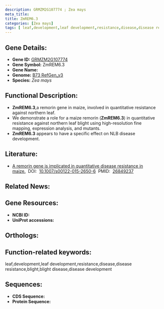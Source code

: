 ```yaml
---
description: GRMZM2G107774 ; Zea mays
meta_title:
title: ZmREM6.3
categories: [Zea mays]
tags: [ leaf,development,leaf development,resistance,disease,disease resistance,blight,blight disease,disease development ]
---
```


## Gene Details:
- **Gene ID:**	[GRMZM2G107774]()
- **Gene Symbol:** ZmREM6.3
- **Gene Name:** 
- **Genome:** [B73 RefGen_v3]()
- **Species:** *Zea mays*

## Functional Description:
   - **ZmREM6.3**,a remorin gene in maize, involved in quantitative resistance against northern leaf.
   - We demonstrate a role for a maize remorin (**ZmREM6.3**) in quantitative resistance against northern leaf blight using high-resolution fine mapping, expression analysis, and mutants.
   - **ZmREM6.3** appears to have a specific effect on NLB disease development.

## Literature:
   - [A remorin gene is implicated in quantitative disease resistance in maize.]( https://link.springer.com/article/10.1007/s00122-015-2650-6)&nbsp;&nbsp;DOI:&nbsp;&nbsp;[10.1007/s00122-015-2650-6](https://link.springer.com/article/10.1007/s00122-015-2650-6)&nbsp;&nbsp;PMID:&nbsp;&nbsp;[26849237](https://pubmed.ncbi.nlm.nih.gov/26849237/)

## Related News:

## Gene Resources:
- **NCBI ID:** [](https://www.ncbi.nlm.nih.gov/gene/?term=)
- **UniProt accessions:** [](https://www.uniprot.org/uniprotkb//entry)

## Orthologs:

## Function-related keywords:
leaf,development,leaf development,resistance,disease,disease resistance,blight,blight disease,disease development

## Sequences:
- **CDS Sequence:**
- **Protein Sequence:**
